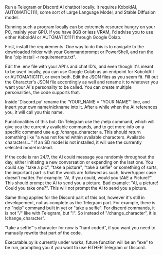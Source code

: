 Run a Telegram or Discord AI chatbot locally. It requires KoboldAI, AUTOMATIC1111, some sort of Large Language Model, and Stable Diffusion model.

Running such a program locally can be extremely resource hungry on your PC, mainly your GPU. If you have 8GB or less VRAM, I'd advise you to use either KoboldAI or AUTOMATIC1111 through Google Colab.

First, install the requirements. One way to do this is to navigate to the downloaded folder with your Commandprompt or PowerShell, and run the line "pip install -r requirements.txt".

Edit the .env file with your API's and chat ID's, and even though it's meant to be used locally, you can use Google Colab as an endpoint for KoboldAII or AUTOMATIC1111, or even both.
Edit the JSON files as you seem fit.
Fill out the Character's JSON file accordingly as well and rename it to whatever you want your AI's personality to be called. You can create multiple personalities, the code supports that.

Inside 'Discord.py' rename the 'YOUR_NAME = "YOUR NAME"' line, and insert your own name/nickname into it. After a while when the AI references you, it will call you this name.

Functionalities of this bot:
On Telegram use the /help command, which will give you the currently available commands, and to get more info on a specific command use e.g: /change_character a. This should return something like "a was not found within available characters. Available characters:..."
If an SD model is not installed, it will use the currently selected model instead.

If the code is ran 24/7, the AI could message you randomly throughout the day, either initiating a new conversation or expanding on the last one.
You could say "take a pic", "take a picture", "take a selfie" or something of sorts, the important part is that the words are followed as such, lower/upper case doesn't matter. For example: "AI, if you could, would you tAkE a Picture?". This should prompt the AI to send you a picture.
Bad example: "AI, a picture! Could you take one?". This will not prompt the AI to send you a picture.

Same thing applies for the Discord part of this bot, however it's still in developement, not as complete as the Telegram part. For example, there is no "help" command built in yet or "take a selfie".
For discord commands, it is not "/" like with Telegram, but "!". So instead of "/change_character", it is !change_character".

"take a selfie"'s character for now is "hard coded", if you want you need to manually rewrite that part of the code.

Executable.py is currently under works, future function will be an "exe" to be run, prompting you if you want to use EITHER Telegram or Discord.


